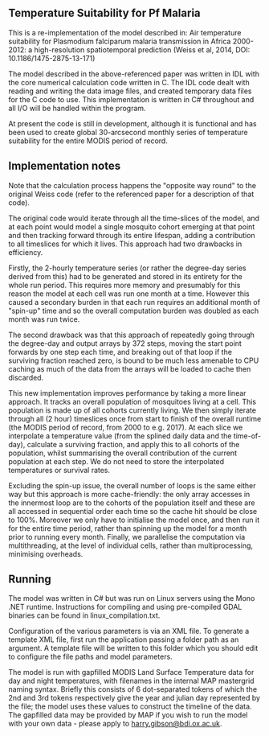 ﻿## Temperature Suitability for Pf Malaria

This is a re-implementation of the model described in: 
Air temperature suitability for Plasmodium falciparum malaria transmission in Africa 2000-2012: a high-resolution spatiotemporal prediction (Weiss et al, 2014, DOI: 10.1186/1475-2875-13-171)

The model described in the above-referenced paper was written in IDL with the core numerical calculation code written in C. The IDL code 
dealt with reading and writing the data image files, and created temporary data files for the C code to use.
This implementation is written in C# throughout and all I/O will be handled within the program. 

At present the code is still in development, although it is functional and has been used to create global 30-arcsecond monthly series of temperature suitability for the entire MODIS period of record.

## Implementation notes

Note that the calculation process happens the "opposite way round" to the original Weiss code (refer to the referenced paper for a description of that code). 

The original code would iterate through all the time-slices of the model, and at each point would model a single mosquito cohort emerging at that point and 
then tracking forward through its entire lifespan, adding a contribution to all timeslices for which it lives.
This approach had two drawbacks in efficiency. 

Firstly, the 2-hourly temperature series (or rather the degree-day series derived from this) 
had to be generated and stored in its entirety for the whole run period. This requires more memory and presumably for this 
reason the model at each cell was run one month at a time. However this caused a secondary burden in that each run requires an additional month of "spin-up" time
and so the overall computation burden was doubled as each month was run twice. 

The second drawback was that this approach of repeatedly going 
through the degree-day and output arrays by 372 steps, moving the start point forwards by one step each time, and breaking 
out of that loop if the surviving fraction reached zero, is bound to be much less amenable to CPU caching as much of the data 
from the arrays will be loaded to cache then discarded.
  
This new implementation improves performance by taking a more linear approach. It tracks an overall population of mosquitoes living
at a cell. This population is made up of all cohorts currently living. We then simply iterate through all (2 hour) timeslices once from 
start to finish of the overall runtime (the MODIS period of record, from 2000 to e.g. 2017). 
At each slice we interpolate a temperature value (from the splined daily data and the time-of-day), calculate a surviving fraction, and 
apply this to all cohorts of the population, whilst summarising the overall contribution of the current population 
at each step. We do not need to store the interpolated temperatures or survival rates. 

Excluding the spin-up issue, the overall number of loops is the same either way but this approach is more 
cache-friendly: the only array accesses in the innermost loop are to the cohorts of the population itself and these are all 
accessed in sequential order each time so the cache hit should be close to 100%. 
Moreover we only have to initialise the model once, and then run it for the entire time period, rather than spinning up the 
model for a month prior to running every month. Finally, we parallelise the computation via multithreading, at the level of individual cells, rather than multiprocessing, minimising overheads.

## Running
The model was written in C# but was run on Linux servers using the Mono .NET runtime. Instructions for compiling and using pre-compiled GDAL binaries can be found in linux_compilation.txt.

Configuration of the various parameters is via an XML file. To generate a template XML file, first run the application passing a folder path as an argument. A template file will be written to this folder which you should edit to configure the file paths and model parameters.

The model is run with gapfilled MODIS Land Surface Temperature data for day and night temperatures, with filenames in the internal MAP mastergrid naming syntax. Briefly this consists of 6 dot-separated tokens of which the 2nd and 3rd tokens respectively give the year and julian day represented by the file; the model uses these values to construct the timeline of the data. The gapfilled data may be provided by MAP if you wish to run the model with your own data - please apply to harry.gibson@bdi.ox.ac.uk.
